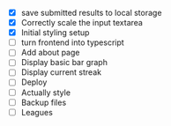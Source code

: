 - [x] save submitted results to local storage
- [x] Correctly scale the input textarea
- [x] Initial styling setup
- [ ] turn frontend into typescript
- [ ] Add about page
- [ ] Display basic bar graph
- [ ] Display current streak
- [ ] Deploy
- [ ] Actually style
- [ ] Backup files
- [ ] Leagues